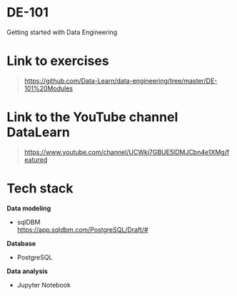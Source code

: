 # DE-101
Getting started with Data Engineering


# Link to exercises 
> https://github.com/Data-Learn/data-engineering/tree/master/DE-101%20Modules

# Link to the YouTube channel DataLearn
> https://www.youtube.com/channel/UCWki7GBUE5lDMJCbn4e1XMg/featured

# Tech stack
**Data modeling**
- sqlDBM<br>
https://app.sqldbm.com/PostgreSQL/Draft/#

**Database**
- PostgreSQL
  
**Data analysis**
- Jupyter Notebook